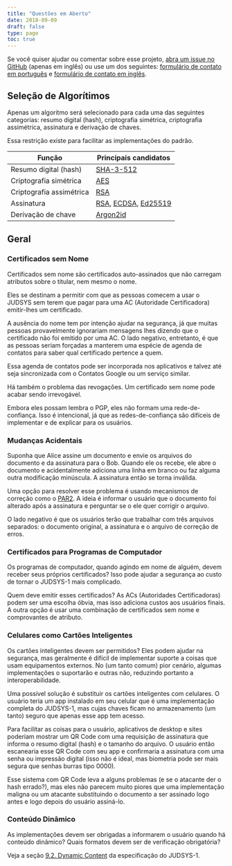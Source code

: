 ```yaml
---
title: "Questões em Aberto"
date: 2018-09-09
draft: false
type: page
toc: true
---
```



Se você quiser ajudar ou comentar sobre esse projeto, [abra um issue no GitHub](https://github.com/JUDSYS/v1Spec/issues) (apenas em inglês) ou use um dos seguintes: [formulário de contato em português](https://goo.gl/forms/0ZvcYGGLDq9EA22C3) e [formulário de contato em inglês](https://goo.gl/forms/uijCieF4cWvsPTHX2).

## Seleção de Algorítimos

Apenas um algoritmo será selecionado para cada uma das seguintes categorias: resumo digital (hash), criptografia simétrica, criptografia assimétrica, assinatura e derivação de chaves.

Essa restrição existe para facilitar as implementações do padrão.

| Função                   | Principais candidatos       |
|--------------------------|-----------------------------|
| Resumo digital (hash)    | [SHA-3-512]                 |
| Criptografia simétrica   | [AES]                       |
| Criptografia assimétrica | [RSA]                       |
| Assinatura               | [RSA], [ECDSA], [Ed25519]   |
| Derivação de chave       | [Argon2id]                  |

[SHA-3-512]: https://en.wikipedia.org/wiki/SHA-3
[AES]: https://en.wikipedia.org/wiki/Advanced_Encryption_Standard
[RSA]: https://en.wikipedia.org/wiki/RSA_(cryptosystem)
[ECDSA]: https://en.wikipedia.org/wiki/ECDSA
[Argon2id]: https://en.wikipedia.org/wiki/Argon2
[Ed25519]: https://en.wikipedia.org/wiki/EdDSA#Ed25519

## Geral

### Certificados sem Nome

Certificados sem nome são certificados auto-assinados que não carregam atributos sobre o titular, nem mesmo o nome.

Eles se destinam a permitir com que as pessoas comecem a usar o JUDSYS sem terem que pagar para uma AC (Autoridade Certificadora) emitir-lhes um certificado.

A ausência do nome tem por intenção ajudar na segurança, já que muitas pessoas provavelmente ignorariam mensagens lhes dizendo que o certificado não foi emitido por uma AC. O lado negativo, entretanto, é que as pessoas seriam forçadas a manterem uma espécie de agenda de contatos para saber qual certificado pertence a quem.

Essa agenda de contatos pode ser incorporada nos aplicativos e talvez até seja sincronizada com o Contatos Google ou um serviço similar.

Há também o problema das revogações. Um certificado sem nome pode acabar sendo irrevogável.

Embora eles possam lembra o PGP, eles não formam uma rede-de-confiança. Isso é intencional, já que as redes-de-confiança são difíceis de implementar e de explicar para os usuários.

### Mudanças Acidentais

Suponha que Alice assine um documento e envie os arquivos do documento e da assinatura para o Bob. Quando ele os recebe, ele abre o documento e acidentalmente adiciona uma linha em branco ou faz alguma outra modificação minúscula. A assinatura então se torna inválida.

Uma opção para resolver esse problema é usando mecanismos de correção como o [PAR2]. A ideia é informar o usuário que o documento foi alterado após a assinatura e perguntar se o ele quer corrigir o arquivo.

O lado negativo é que os usuários terão que trabalhar com três arquivos separados: o documento original, a assinatura e o arquivo de correção de erros.

[PAR2]: https://en.wikipedia.org/wiki/Parchive

### Certificados para Programas de Computador

Os programas de computador, quando agindo em nome de alguém, devem receber seus próprios certificados? Isso pode ajudar a segurança ao custo de tornar o JUDSYS-1 mais complicado.

Quem deve emitir esses certificados? As ACs (Autoridades Certificadoras) podem ser uma escolha óbvia, mas isso adiciona custos aos usuários finais. A outra opção é usar uma combinação de certificados sem nome e comprovantes de atributo.

### Celulares como Cartões Inteligentes

Os cartões inteligentes devem ser permitidos? Eles podem ajudar na segurança, mas geralmente é difícil de implementar suporte a coisas que usam equipamentos externos. No (um tanto comum) pior cenário, algumas implementações o suportarão e outras não, reduzindo portanto a interoperabilidade.

Uma possível solução é substituir os cartões inteligentes com celulares. O usuário teria um app instalado em seu celular que é uma implementação completa do JUDSYS-1, mas cujas chaves ficam no armazenamento (um tanto) seguro que apenas esse app tem acesso.

Para facilitar as coisas para o usuário, aplicativos de desktop e sites poderiam mostrar um QR Code com uma requisição de assinatura que informa o resumo digital (hash) e o tamanho do arquivo. O usuário então escanearia esse QR Code com seu app e confirmaria a assinatura com uma senha ou impressão digital (isso não é ideal, mas biometria pode ser mais segura que senhas burras tipo 0000).

Esse sistema com QR Code leva a alguns problemas (e se o atacante der o hash errado?), mas eles não parecem muito piores que uma implementação maligna ou um atacante substituindo o documento a ser assinado logo antes e logo depois do usuário assiná-lo.

### Conteúdo Dinâmico

As implementações devem ser obrigadas a informarem o usuário quando há conteúdo dinâmico? Quais formatos devem ser de verificação obrigatória?


Veja a seção [9.2. Dynamic Content](/specs/draft-judsys1-latest.html#rfc.section.9.2) da especificação do JUDSYS-1.
